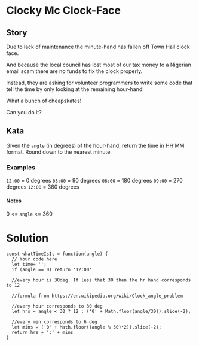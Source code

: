 # Clocky Mc Clock-Face

## Story

Due to lack of maintenance the minute-hand has fallen off Town Hall clock face.

And because the local council has lost most of our tax money to a Nigerian email scam there are no funds to fix the clock properly.

Instead, they are asking for volunteer programmers to write some code that tell the time by only looking at the remaining hour-hand!

What a bunch of cheapskates!

Can you do it?

## Kata
Given the `angle` (in degrees) of the hour-hand, return the time in HH:MM format. Round down to the nearest minute.

### Examples

`12:00` = 0 degrees
`03:00` = 90 degrees
`06:00` = 180 degrees
`09:00` = 270 degrees
`12:00` = 360 degrees

#### Notes
0 <= `angle` <= 360


# Solution

```
const whatTimeIsIt = function(angle) {
  // Your code here
  let time= '';
  if (angle == 0) return '12:00'
  
  //every hour is 30deg. If less that 30 then the hr hand corresponds to 12
  
  //formula from https://en.wikipedia.org/wiki/Clock_angle_problem
   
  //every hour corresponds to 30 deg 
  let hrs = angle < 30 ? 12 : ('0' + Math.floor(angle/30)).slice(-2);
  
  //every min corresponds to 6 deg
  let mins = ('0' + Math.floor((angle % 30)*2)).slice(-2);
  return hrs + ':' + mins
}
```
